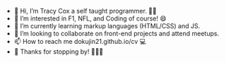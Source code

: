 - 👋 Hi, I’m Tracy Cox a self taught programmer. 🧑‍💻
- 👀 I’m interested in F1, NFL, and Coding of course! 😄
- 🌱 I’m currently learning markup languages (HTML/CSS) and JS.
- 💞️ I’m looking to collaborate on front-end projects and attend meetups.
- 📫 How to reach me dokujin21.github.io/cv 💻
- 🤝 Thanks for stopping by! 🎉🥳🎊

<!---
Dokujin21/Dokujin21 is a ✨ special ✨ repository because its `README.md` (this file) appears on your GitHub profile.
You can click the Preview link to take a look at your changes.
--->
